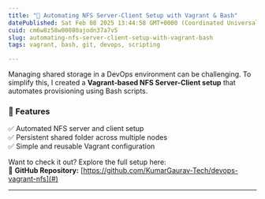 ```yaml
---
title: "🚀 Automating NFS Server-Client Setup with Vagrant & Bash"
datePublished: Sat Feb 08 2025 13:44:58 GMT+0000 (Coordinated Universal Time)
cuid: cm6w8z58w00080ajodn37a7v5
slug: automating-nfs-server-client-setup-with-vagrant-bash
tags: vagrant, bash, git, devops, scripting

---
```


Managing shared storage in a DevOps environment can be challenging. To simplify this, I created a **Vagrant-based NFS Server-Client setup** that automates provisioning using Bash scripts.

### **🔹 Features**

✅ Automated NFS server and client setup  
✅ Persistent shared folder across multiple nodes  
✅ Simple and reusable Vagrant configuration

Want to check it out? Explore the full setup here:  
🔗 **GitHub Repository:** [https://github.com/KumarGaurav-Tech/devops-vagrant-nfs](#)

---